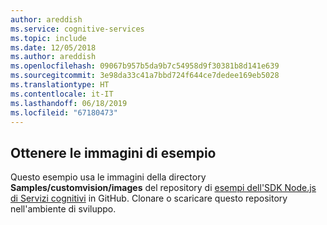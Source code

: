 ```yaml
---
author: areddish
ms.service: cognitive-services
ms.topic: include
ms.date: 12/05/2018
ms.author: areddish
ms.openlocfilehash: 09067b957b5da9b7c54958d9f30381b8d141e639
ms.sourcegitcommit: 3e98da33c41a7bbd724f644ce7dedee169eb5028
ms.translationtype: HT
ms.contentlocale: it-IT
ms.lasthandoff: 06/18/2019
ms.locfileid: "67180473"
---
```

## <a name="get-the-sample-images"></a>Ottenere le immagini di esempio

Questo esempio usa le immagini della directory **Samples/customvision/images** del repository di [esempi dell'SDK Node.js di Servizi cognitivi](https://github.com/Azure-Samples/cognitive-services-node-sdk-samples/tree/master/Samples/customvision/images) in GitHub. Clonare o scaricare questo repository nell'ambiente di sviluppo.